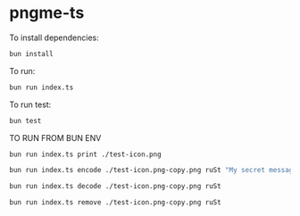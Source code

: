 # pngme-ts

To install dependencies:

```bash
bun install
```

To run:

```bash
bun run index.ts
```

To run test:

```bash
bun test
```

TO RUN FROM BUN ENV

```bash
bun run index.ts print ./test-icon.png
```

```bash
bun run index.ts encode ./test-icon.png-copy.png ruSt "My secret message!"
```

```bash
bun run index.ts decode ./test-icon.png-copy.png ruSt
```

```bash
bun run index.ts remove ./test-icon.png-copy.png ruSt
```
